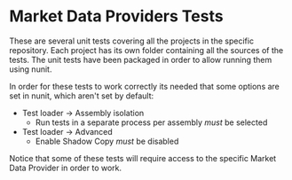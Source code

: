 Market Data Providers Tests
===================

These are several unit tests covering all the projects in the specific repository.
Each project has its own folder containing all the sources of the tests.
The unit tests have been packaged in order to allow running them using nunit.

In order for these tests to work correctly its needed that some options are set in 
nunit, which aren't set by default:
* Test loader -> Assembly isolation
    * Run tests in a separate process per assembly *must* be selected
* Test loader -> Advanced
    * Enable Shadow Copy *must* be disabled

Notice that some of these tests will require access to the specific
Market Data Provider in order to work.
